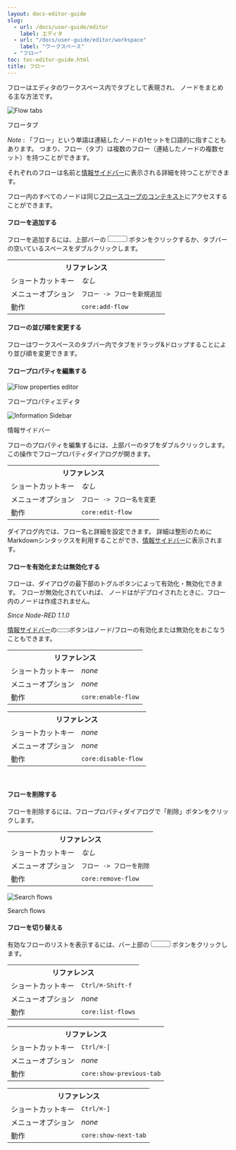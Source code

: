 ```yaml
---
layout: docs-editor-guide
slug:
  - url: /docs/user-guide/editor
    label: エディタ
  - url: "/docs/user-guide/editor/workspace"
    label: "ワークスペース"
  - "フロー"
toc: toc-editor-guide.html
title: フロー
---
```


フローはエディタのワークスペース内でタブとして表現され、
ノードをまとめる主な方法です。

<div class="figure">
  <img src="../images/editor-flow-tabs.png" alt="Flow tabs">
  <p class="caption">フロータブ</p>
</div>

<div class="doc-callout">
<em>Note</em> : 「フロー」という単語は連結したノードの1セットを口語的に指すこともあります。
つまり、フロー（タブ）は複数のフロー（連結したノードの複数セット）を持つことができます。
</div>

それぞれのフローは名前と[情報サイドバー](../sidebar/info)に表示される詳細を持つことができます。

フロー内のすべてのノードは同じ[フロースコープのコンテキスト](/docs/user-guide/context)にアクセスすることができます。


#### フローを追加する

フローを追加するには、上部バーの <i style="border-radius: 2px; display:inline-block;text-align:center; width: 30px; color: #777; border: 1px solid #777; padding: 6px;" class="fa fa-plus"></i>
ボタンをクリックするか、タブバーの空いているスペースをダブルクリックします。

<table class="action-ref inline">
 <tr><th colspan="2">リファレンス</th></tr>
 <tr><td>ショートカットキー</td><td><i>なし</i></td></tr>
 <tr><td>メニューオプション</td><td><code>フロー -&gt; フローを新規追加</code></td></tr>
 <tr><td>動作</td><td><code>core:add-flow</code></td></tr>
</table>

#### フローの並び順を変更する

フローはワークスペースのタブバー内でタブをドラッグ&ドロップすることにより並び順を変更できます。

#### フロープロパティを編集する

<div style="width:350px" class="figure align-right">
  <img src="../images/editor-edit-flow.png" alt="Flow properties editor">
  <p class="caption">フロープロパティエディタ</p>
  <img src="../images/editor-sidebar-info.png" alt="Information Sidebar">
  <p class="caption">情報サイドバー</p>
</div>

フローのプロパティを編集するには、上部バーのタブをダブルクリックします。
この操作でフロープロパティダイアログが開きます。

<table class="action-ref inline">
 <tr><th colspan="2">リファレンス</th></tr>
 <tr><td>ショートカットキー</td><td><i>なし</i></td></tr>
 <tr><td>メニューオプション</td><td><code>フロー -&gt; フロー名を変更</code></td></tr>
 <tr><td>動作</td><td><code>core:edit-flow</code></td></tr>
</table>

ダイアログ内では、フロー名と詳細を設定できます。
詳細は整形のためにMarkdownシンタックスを利用することができ、[情報サイドバー](../sidebar/info)に表示されます。

#### フローを有効化または無効化する

フローは、ダイアログの最下部のトグルボタンによって有効化・無効化できます。
フローが無効化されていれば、
ノードはがデプロイされたときに、フロー内のノードは作成されません。

*Since Node-RED 1.1.0*

[情報サイドバー](../sidebar/info)の<i style="font-size: 0.8em; border-radius: 2px; display:inline-block;text-align:center; width: 20px; color: #777; border: 1px solid #777; padding: 3px;" class="fa fa-circle-thin"></i>ボタンはノード/フローの有効化または無効化をおこなうこともできます。

<table class="action-ref inline">
 <tr><th colspan="2">リファレンス</th></tr>
 <tr><td>ショートカットキー</td><td><i>none</i></td></tr>
 <tr><td>メニューオプション</td><td><i>none</i></td></tr>
 <tr><td>動作</td><td><code>core:enable-flow</code></td></tr>
</table>

<table class="action-ref inline">
 <tr><th colspan="2">リファレンス</th></tr>
 <tr><td>ショートカットキー</td><td><i>none</i></td></tr>
 <tr><td>メニューオプション</td><td><i>none</i></td></tr>
 <tr><td>動作</td><td><code>core:disable-flow</code></td></tr>
</table>


<br style="clear: both;" />

#### フローを削除する

フローを削除するには、フロープロパティダイアログで「削除」ボタンをクリックします。

<table class="action-ref inline">
 <tr><th colspan="2">リファレンス</th></tr>
 <tr><td>ショートカットキー</td><td><i>なし</i></td></tr>
 <tr><td>メニューオプション</td><td><code>フロー -&gt; フローを削除</code></td></tr>
 <tr><td>動作</td><td><code>core:remove-flow</code></td></tr>
</table>

<div style="width:400px" class="figure align-right">
  <img src="../images/editor-flow-search-tabs.png" alt="Search flows">
  <p class="caption">Search flows</p>
</div>

#### フローを切り替える


有効なフローのリストを表示するには、バー上部の
<i style="border-radius: 2px; display:inline-block;text-align:center; width: 30px; color: #777; border: 1px solid #777; padding: 6px;" class="fa fa-list-ul"></i> ボタンをクリックします。

<table class="action-ref inline">
 <tr><th colspan="2">リファレンス</th></tr>
 <tr><td>ショートカットキー</td><td><code>Ctrl/⌘-Shift-f</code></td></tr>
 <tr><td>メニューオプション</td><td><i>none</i></td></tr>
 <tr><td>動作</td><td><code>core:list-flows</code></td></tr>
</table>

<table class="action-ref inline">
 <tr><th colspan="2">リファレンス</th></tr>
 <tr><td>ショートカットキー</td><td><code>Ctrl/⌘-[</code></td></tr>
 <tr><td>メニューオプション</td><td><i>none</i></td></tr>
 <tr><td>動作</td><td><code>core:show-previous-tab</code></td></tr>
</table>

<table class="action-ref inline">
 <tr><th colspan="2">リファレンス</th></tr>
 <tr><td>ショートカットキー</td><td><code>Ctrl/⌘-]</code></td></tr>
 <tr><td>メニューオプション</td><td><i>none</i></td></tr>
 <tr><td>動作</td><td><code>core:show-next-tab</code></td></tr>
</table>
